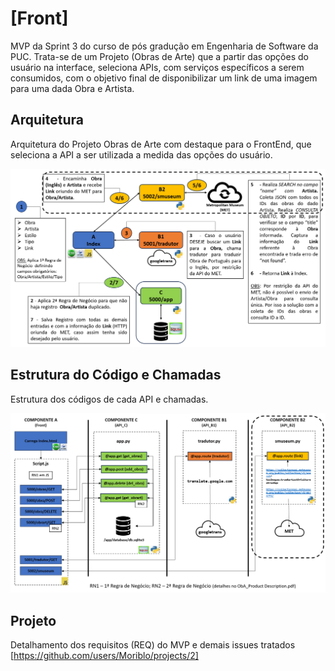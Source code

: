 # [Front]
MVP da Sprint 3 do curso de pós gradução em Engenharia de Software da PUC.
Trata-se de um Projeto (Obras de Arte) que a partir das opções do usuário na interface, seleciona APIs, com serviços específicos a serem consumidos, com o objetivo final de disponibilizar um link de uma imagem para uma dada Obra e Artista.
 
## Arquitetura
Arquitetura do Projeto Obras de Arte com destaque para o FrontEnd, que seleciona a API a ser utilizada a medida das opções do usuário.

![Front](https://github.com/Moriblo/smuseum/blob/main/API_B2.png)

## Estrutura do Código e Chamadas
Estrutura dos códigos de cada API e chamadas.

![COMP_A](https://github.com/Moriblo/smuseum/blob/main/COMP_B2.png)

## Projeto
Detalhamento dos requisitos (REQ) do MVP e demais issues tratados [https://github.com/users/Moriblo/projects/2]
